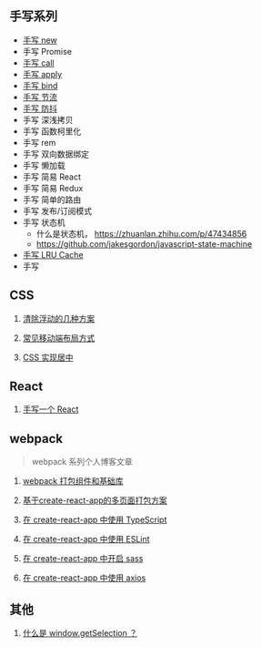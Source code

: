 ## 手写系列
* [手写 new](blog/write/new.md) 
* 手写 Promise
* [手写 call](blog/write/bind_this.md#手写call)
* [手写 apply](blog/write/bind_this.md#手写apply)
* [手写 bind](blog/write/bind_this.md#手写bind)
* [手写 节流](blog/write/debounce_throttle.md#手写节流)
* [手写 防抖](blog/write/debounce_throttle.md#手写防抖)
* 手写 深浅拷贝
* 手写 函数柯里化
* 手写 rem
* 手写 双向数据绑定
* 手写 懒加载
* 手写 简易 React
* 手写 简易 Redux
* 手写 简单的路由
* 手写 发布/订阅模式
* 手写 状态机 
  * 什么是状态机， https://zhuanlan.zhihu.com/p/47434856
  * https://github.com/jakesgordon/javascript-state-machine
* [手写 LRU Cache](blog/write/LRU_Cache.md)
* 手写 

## CSS
1. [清除浮动的几种方案](blog/css/clear-float.md)

2. [常见移动端布局方式](blog/css/layout.md)

3. [CSS 实现居中](blog/css/center.md)

## React
1. [手写一个 React](blog/react/my-react)

## webpack
> webpack 系列个人博客文章

1. [webpack 打包组件和基础库](blog/webpack/build_base_libiary)

2. [基于create-react-app的多页面打包方案](/blog/webpack/multi_page_build)

3. [在 create-react-app 中使用 TypeScript](/blog/webpack/react-use-ts)

4. [在 create-react-app 中使用 ESLint](/blog/webpack/react-use-eslint)

5. [在 create-react-app 中开启 sass](/blog/webpack/react-use-sass)

6. [在 create-react-app 中使用 axios](/blog/webpack/react-use-axios)

## 其他
1. [什么是 window.getSelection ？](blog/other/selection)